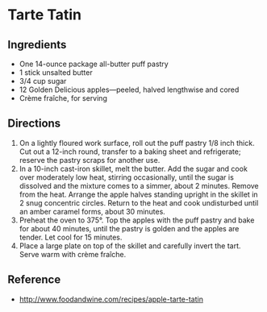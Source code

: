 # Tarte Tatin

## Ingredients
* One 14-ounce package all-butter puff pastry 
* 1 stick unsalted butter 
* 3/4 cup sugar 
* 12 Golden Delicious apples—peeled, halved lengthwise and cored 
* Crème fraîche, for serving

## Directions
1. On a lightly floured work surface, roll out the puff pastry 1/8 inch thick. Cut out a 12-inch round, transfer to a baking sheet and refrigerate; reserve the pastry scraps for another use.
2. In a 10-inch cast-iron skillet, melt the butter. Add the sugar and cook over moderately low heat, stirring occasionally, until the sugar is dissolved and the mixture comes to a simmer, about 2 minutes. Remove from the heat. Arrange the apple halves standing upright in the skillet in 2 snug concentric circles. Return to the heat and cook undisturbed until an amber caramel forms, about 30 minutes.
3. Preheat the oven to 375°. Top the apples with the puff pastry and bake for about 40 minutes, until the pastry is golden and the apples are tender. Let cool for 15 minutes. 
4. Place a large plate on top of the skillet and carefully invert the tart. Serve warm with crème fraîche.

## Reference
* http://www.foodandwine.com/recipes/apple-tarte-tatin
